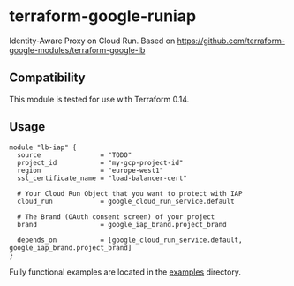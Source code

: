 # terraform-google-runiap
Identity-Aware Proxy on Cloud Run. Based on https://github.com/terraform-google-modules/terraform-google-lb 

## Compatibility
This module is tested for use with Terraform 0.14.

## Usage
```hcl
module "lb-iap" {
  source               = "TODO"
  project_id           = "my-gcp-project-id"
  region               = "europe-west1"
  ssl_certificate_name = "load-balancer-cert"
  
  # Your Cloud Run Object that you want to protect with IAP
  cloud_run            = google_cloud_run_service.default
  
  # The Brand (OAuth consent screen) of your project
  brand                = google_iap_brand.project_brand
  
  depends_on           = [google_cloud_run_service.default, google_iap_brand.project_brand]
}
```
Fully functional examples are located in the [examples](./examples/) directory.

